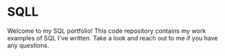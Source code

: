 # SQLL
Welcome to my SQL portfolio! This code repository contains my work examples of SQL I've written. Take a look and reach out to me if you have any questions.
